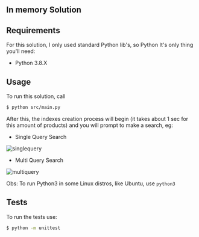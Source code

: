 ## In memory Solution


## Requirements

For this solution, I only used standard Python lib's, so Python It's only thing you'll need:

- Python 3.8.X

## Usage

To run this solution, call

```bash
$ python src/main.py
```
After this, the indexes creation process will begin (it takes about 1 sec for this amount of products) and you will prompt to make a search, eg:
 

- Single Query Search

![singlequery](https://raw.githubusercontent.com/MarlonCorreia/search-readme/main/singlequery.png?token=AFFPYAYVMFI5VE2JVYCVTNC7YKWKE)

- Multi Query Search

![multiquery](https://raw.githubusercontent.com/MarlonCorreia/search-readme/main/multiquery.png?token=AFFPYA2IJJDE23F2TDLQXH27YKWLU)

Obs: To run Python3 in some Linux distros, like Ubuntu, use `python3`

## Tests 

To run the tests use:

```bash
$ python -m unittest  
```